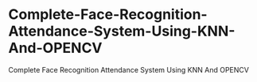 # Complete-Face-Recognition-Attendance-System-Using-KNN-And-OPENCV
Complete Face Recognition Attendance System Using KNN And OPENCV
